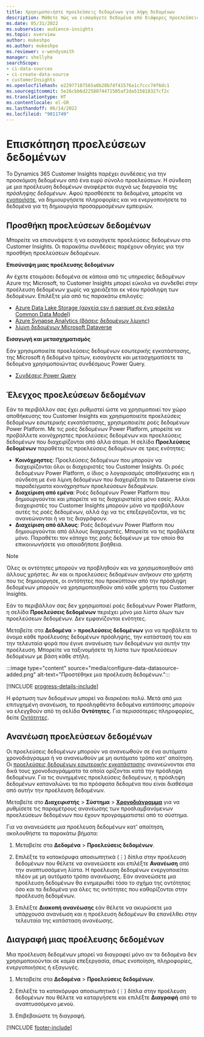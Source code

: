 ```yaml
---
title: Χρησιμοποιήστε προελεύσεις δεδομένων για λήψη δεδομένων
description: Μάθετε πώς να εισαγάγετε δεδομένα από διάφορες προελεύσεις.
ms.date: 05/31/2022
ms.subservice: audience-insights
ms.topic: overview
author: mukeshpo
ms.author: mukeshpo
ms.reviewer: v-wendysmith
manager: shellyha
searchScope:
- ci-data-sources
- ci-create-data-source
- customerInsights
ms.openlocfilehash: e22977107565a0b28b74f41576a1c7ccc74f6dc1
ms.sourcegitcommit: 5e26cbb6d2258074471505af2da515818327cf2c
ms.translationtype: HT
ms.contentlocale: el-GR
ms.lasthandoff: 06/14/2022
ms.locfileid: "9011749"
---
```

# <a name="data-sources-overview"></a>Επισκόπηση προελεύσεων δεδομένων

Το Dynamics 365 Customer Insights παρέχει συνδέσεις για την προσκόμιση δεδομένων από ένα ευρύ σύνολο προελεύσεων. Η σύνδεση με μια προέλευση δεδομένων αναφέρεται συχνά ως διεργασία της *πρόσληψης δεδομένων*. Αφού προσθέσετε τα δεδομένα, μπορείτε να [ενοποιήστε](data-unification.md), να δημιουργήσετε πληροφορίες και να ενεργοποιήσετε τα δεδομένα για τη δημιουργία προσαρμοσμένων εμπειριών.

## <a name="add-data-sources"></a>Προσθήκη προελεύσεων δεδομένων

Μπορείτε να επισυνάψετε ή να εισαγάγετε προελεύσεις δεδομένων στο Customer Insights. Οι παρακάτω συνδέσεις παρέχουν οδηγίες για την προσθήκη προελεύσεων δεδομένων.

**Επισύναψη μιας προέλευσης δεδομένων**

Αν έχετε ετοιμάσει δεδομένα σε κάποια από τις υπηρεσίες δεδομένων Azure της Microsoft, το Customer Insights μπορεί εύκολα να συνδεθεί στην προέλευση δεδομένων χωρίς να χρειάζεται εκ νέου πρόσληψη των δεδομένων. Επιλέξτε μία από τις παρακάτω επιλογές:
- [Azure Data Lake Storage (αρχεία csv ή parquet σε ένα φάκελο Common Data Model)](connect-common-data-model.md)
- [Azure Synapse Analytics (βάσεις δεδομένων λίμνης)](connect-synapse.md)
- [λίμνη δεδομένων Microsoft Dataverse](connect-dataverse-managed-lake.md)

**Εισαγωγή και μετασχηματισμός**

Εάν χρησιμοποιείτε προελεύσεις δεδομένων εσωτερικής εγκατάστασης, της Microsoft ή δεδομένα τρίτων, εισαγάγετε και μετασχηματίσετε τα δεδομένα χρησιμοποιώντας συνδέσμους Power Query.
- [Συνδέσεις Power Query](connect-power-query.md)

## <a name="review-data-sources"></a>Έλεγχος προελεύσεων δεδομένων

Εάν το περιβάλλον σας έχει ρυθμιστεί ώστε να χρησιμοποιεί τον χώρο αποθήκευσης του Customer Insights και χρησιμοποιείτε προελεύσεις δεδομένων εσωτερικής εγκατάστασης, χρησιμοποιείτε ροές δεδομένων Power Platform. Με τις ροές δεδομένων Power Platform, μπορείτε να προβάλλετε κοινόχρηστες προελεύσεις δεδομένων και προελεύσεις δεδομένων που διαχειρίζονται από άλλα άτομα. Η σελίδα **Προελεύσεις δεδομένων** παραθέτει τις προελεύσεις δεδομένων σε τρεις ενότητες:
- **Κοινόχρηστες**: Προελεύσεις δεδομένων που μπορούν να διαχειρίζονται όλοι οι διαχειριστές του Customer Insights. Οι ροές δεδομένων Power Platform, ο ίδιος ο λογαριασμός αποθήκευσης και η σύνδεση με ένα λίμνη δεδομένων που διαχειρίζεται το Dataverse είναι παραδείγματα κοινόχρηστων προελεύσεων δεδομένων.
- **Διαχείριση από εμένα**: Ροές δεδομένων Power Platform που δημιουργούνται και μπορείτε να τις διαχειριστείτε μόνο εσείς. Άλλοι διαχειριστές του Customer Insights μπορούν μόνο να προβάλλουν αυτές τις ροές δεδομένων, αλλά όχι να τις επεξεργάζονται, να τις ανανεώνονται ή να τις διαγράφουν.
- **Διαχείριση από άλλους**: Ροές δεδομένων Power Platform που δημιουργούνται από άλλους διαχειριστές. Μπορείτε να τις προβάλετε μόνο. Παραθέτει τον κάτοχο της ροής δεδομένων με τον οποίο θα επικοινωνήσετε για οποιαδήποτε βοήθεια.
> [!NOTE]
> Όλες οι οντότητες μπορούν να προβληθούν και να χρησιμοποιηθούν από άλλους χρήστες. Αν και οι προελεύσεις δεδομένων ανήκουν στο χρήστη που τις δημιούργησε, οι οντότητες που προκύπτουν από την πρόσληψη δεδομένων μπορούν να χρησιμοποιηθούν από κάθε χρήστη του Customer Insights.

Εάν το περιβάλλον σας δεν χρησιμοποιεί ροές δεδομένων Power Platform, η σελίδα **Προελεύσεις δεδομένων** περιέχει μόνο μια λίστα όλων των προελεύσεων δεδομένων. Δεν εμφανίζονται ενότητες.

Μεταβείτε στα **Δεδομένα**  > **προελεύσεις δεδομένων** για να προβάλετε το όνομα κάθε προέλευσης δεδομένων πρόσληψης, την κατάστασή του και την τελευταία φορά που έγινε ανανέωση των δεδομένων για αυτήν την προέλευση. Μπορείτε να ταξινομήσετε τη λίστα των προελεύσεων δεδομένων με βάση κάθε στήλη.

:::image type="content" source="media/configure-data-datasource-added.png" alt-text="Προστέθηκε μια προέλευση δεδομένων.":::

[!INCLUDE [progress-details-include](includes/progress-details-pane.md)]

Η φόρτωση των δεδομένων μπορεί να διαρκέσει πολύ. Μετά από μια επιτυχημένη ανανέωση, τα προσληφθέντα δεδομένα κατάποσης μπορούν να ελεγχθούν από τη σελίδα **Οντότητες**. Για περισσότερες πληροφορίες, δείτε [Οντότητες](entities.md).

## <a name="refresh-data-sources"></a>Ανανέωση προελεύσεων δεδομένων

Οι προελεύσεις δεδομένων μπορούν να ανανεωθούν σε ένα αυτόματο χρονοδιάγραμμα ή να ανανεωθούν με μη αυτόματο τρόπο κατ' απαίτηση. Οι [προελεύσεις δεδομένων εσωτερικής εγκατάστασης](connect-power-query.md#add-data-from-on-premises-data-sources) ανανεώνονται στα δικά τους χρονοδιαγράμματα τα οποία ορίζονται κατά την πρόσληψη δεδομένων. Για τις συνημμένες προελεύσεις δεδομένων, η πρόσληψη δεδομένων καταναλώνει τα πιο πρόσφατα δεδομένα που είναι διαθέσιμα από αυτήν την προέλευση δεδομένων.

Μεταβείτε στο **Διαχειριστής** > **Σύστημα** > [**Χρονοδιάγραμμα**](system.md#schedule-tab) για να ρυθμίσετε τις παραμέτρους ανανέωσης των προσλαμβανόμενων προελεύσεων δεδομένων που έχουν προγραμματιστεί από το σύστημα.

Για να ανανεώσετε μια προέλευση δεδομένων κατ' απαίτηση, ακολουθήστε τα παρακάτω βήματα:

1. Μεταβείτε στα **Δεδομένα** > **Προελεύσεις δεδομένων**.

1. Επιλέξτε τα κατακόρυφα αποσιωπητικά (&vellip;) δίπλα στην προέλευση δεδομένων που θέλετε να ανανεώσετε και επιλέξτε **Ανανέωση** από την αναπτυσσόμενη λίστα. Η προέλευση δεδομένων ενεργοποιείται πλέον με μη αυτόματο τρόπο ανανέωσης. Εάν ανανεώσετε μια προέλευση δεδομένων θα ενημερωθεί τόσο το σχήμα της οντότητας όσο και τα δεδομένα για όλες τις οντότητες που καθορίζονται στην προέλευση δεδομένων.

1. Επιλέξτε **Διακοπή ανανέωσης** εάν θέλετε να ακυρώσετε μια υπάρχουσα ανανέωση και η προέλευση δεδομένων θα επανέλθει στην τελευταία της κατάσταση ανανέωσης.

## <a name="delete-a-data-source"></a>Διαγραφή μιας προέλευσης δεδομένων

Μια προέλευση δεδομένων μπορεί να διαγραφεί μόνο αν τα δεδομένα δεν χρησιμοποιούνται σε καμία επεξεργασία, όπως ενοποίηση, πληροφορίες, ενεργοποιήσεις ή εξαγωγές.

1. Μεταβείτε στα **Δεδομένα** > **Προελεύσεις δεδομένων**.

2. Επιλέξτε τα κατακόρυφα αποσιωπητικά (&vellip;) δίπλα στην προέλευση δεδομένων που θέλετε να καταργήσετε και επιλέξτε **Διαγραφή** από το αναπτυσσόμενο μενού.

3. Επιβεβαιώστε τη διαγραφή.


[!INCLUDE [footer-include](includes/footer-banner.md)]
